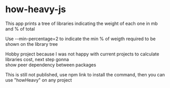 # how-heavy-js
 This app prints a tree of libraries indicating the weight of each one in mb and % of total

 Use --min-percentage=2 to indicate the min % of weigth required to be shown on the library tree

 Hobby project because I was not happy with current projects to calculate libraries cost, next step gonna \
 show peer dependency between packages

 This is still not published, use npm link to install the command, then you can use "howHeavy" on any project